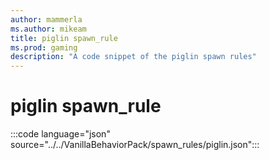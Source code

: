 ```yaml
---
author: mammerla
ms.author: mikeam
title: piglin spawn_rule
ms.prod: gaming
description: "A code snippet of the piglin spawn rules"
---
```


# piglin spawn_rule

:::code language="json" source="../../VanillaBehaviorPack/spawn_rules/piglin.json":::
